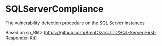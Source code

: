 # SQLServerCompliance
The vulnerability detection procedure on the SQL Server instances

Based on sp_Blitz (https://github.com/BrentOzarULTD/SQL-Server-First-Responder-Kit)
